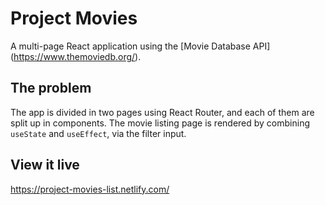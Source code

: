 # Project Movies

A multi-page React application using the [Movie Database API] (https://www.themoviedb.org/).

## The problem

The app is divided in two pages using React Router, and each of them are split up in components. The movie listing page is rendered by combining `useState` and `useEffect`, via the filter input.

## View it live

https://project-movies-list.netlify.com/
